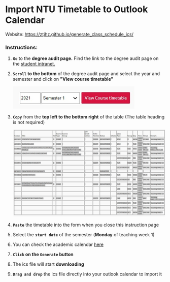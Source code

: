# Import NTU Timetable to Outlook Calendar

Website: https://ztjhz.github.io/generate_class_schedule_ics/

### **Instructions:**

1. **`Go`** to the **degree audit page.** Find the link to the degree audit page on the [student intranet.](https://www.ntu.edu.sg/education/academic-services/information-on-intranet-pages-for-students)

2. **`Scroll` to the bottom** of the degree audit page and select the year and semester and click on **"View course timetable"**

   ![generate_course_timetable.jpeg](src/image/generate_course_timetable.jpeg)

3. **`Copy`** from the **top left to the bottom right** of the table (The table heading is not required)

   ![image/copy.jpeg](src/image/copy.jpeg)

4. **`Paste`** the timetable into the form when you close this instruction page

5. Select the **`start date`** of the semester (**Monday** of teaching week 1)

6. You can check the academic calendar [here](https://www.ntu.edu.sg/admissions/matriculation/academic-calendars)

7. **`Click` on the `Generate` button**

8. The ics file will start **downloading**

9. **`Drag and drop`** the ics file directly into your outlook calendar to import it
